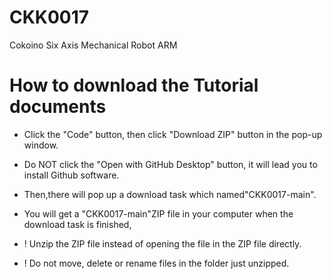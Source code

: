 # CKK0017
Cokoino Six  Axis Mechanical Robot ARM
# How to download the Tutorial documents

- Click the "Code" button, then click "Download ZIP" button in the pop-up window. 
- Do NOT click the "Open with GitHub Desktop" button, it will lead you to install Github software.

- Then,there will pop up a download task which named"CKK0017-main". 
- You will get a "CKK0017-main"ZIP file in your computer when the download task is finished,
- ! Unzip the ZIP file instead of opening the file in the ZIP file directly.

- ! Do not move, delete or rename files in the folder just unzipped.
